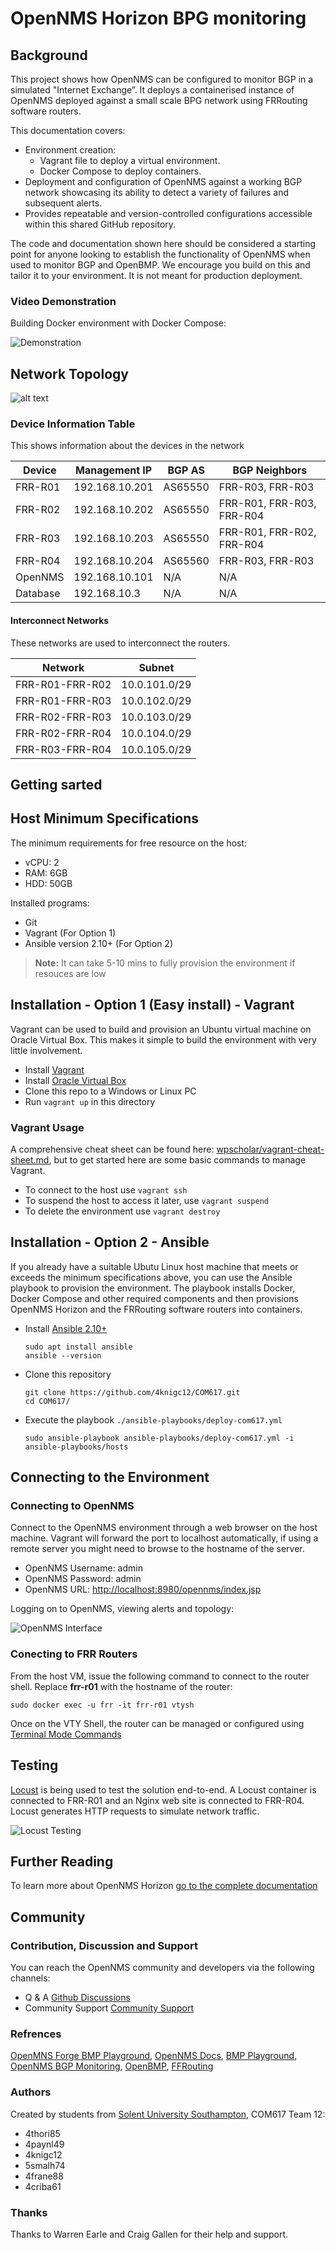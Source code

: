 # OpenNMS Horizon BPG  monitoring


## Background

This project shows how OpenNMS can be configured to monitor BGP in a simulated "Internet Exchange”. It deploys a containerised instance of OpenNMS deployed against a small scale BPG network using FRRouting software routers.

This documentation covers:

- Environment creation:
  - Vagrant file to deploy a virtual environment.
  - Docker Compose to deploy containers.
- Deployment and configuration of OpenNMS against a working BGP network showcasing its ability to detect a variety of failures and subsequent alerts.
- Provides repeatable and version-controlled configurations accessible within this shared GitHub repository.

The code and documentation shown here should be considered a starting point for anyone looking to establish the functionality of OpenNMS when used to monitor BGP and OpenBMP. We encourage you build on this and tailor it to your environment.  It is not meant for production deployment.

### Video Demonstration

Building Docker environment with Docker Compose:

![Demonstration](./software-routers/gifs/demo-fancy.gif)

## Network Topology

![alt text](./software-routers/BGP%20Network%20Topology%20(1)-Virtual.jpg)

### Device Information Table

This shows information about the devices in the network

| Device   | Management IP   | BGP AS       | BGP Neighbors             |
| ---------| ----------------| ------------ | --------------------------|
| FRR-R01  | 192.168.10.201  | AS65550      | FRR-R03, FRR-R03          |
| FRR-R02  | 192.168.10.202  | AS65550      | FRR-R01, FRR-R03, FRR-R04 |
| FRR-R03  | 192.168.10.203  | AS65550      | FRR-R01, FRR-R02, FRR-R04 |
| FRR-R04  | 192.168.10.204  | AS65560      | FRR-R03, FRR-R03          |
| OpenNMS  | 192.168.10.101  | N/A          | N/A                       |
| Database | 192.168.10.3    | N/A          | N/A                       |

#### Interconnect Networks

These networks are used to interconnect the routers.

| Network          | Subnet          |
| -----------------| ----------------|
| FRR-R01-FRR-R02  | 10.0.101.0/29   |
| FRR-R01-FRR-R03  | 10.0.102.0/29   |
| FRR-R02-FRR-R03  | 10.0.103.0/29   |
| FRR-R02-FRR-R04  | 10.0.104.0/29   |
| FRR-R03-FRR-R04  | 10.0.105.0/29   |

## Getting sarted

## Host Minimum Specifications

The minimum requirements for free resource on the host:

- vCPU: 2
- RAM: 6GB
- HDD: 50GB

Installed programs:

- Git
- Vagrant (For Option 1)
- Ansible version 2.10+ (For Option 2)

> **Note:**
It can take 5-10 mins to fully provision the environment if resouces are low

## Installation - Option 1 (Easy install) - Vagrant

Vagrant can be used to build and provision an Ubuntu virtual machine on Oracle Virtual Box. This makes it simple to build the environment with very little involvement.

- Install [Vagrant](https://www.vagrantup.com/)
- Install [Oracle Virtual Box](https://www.virtualbox.org/)
- Clone this repo to a Windows or Linux PC
- Run `vagrant up` in this directory

### Vagrant Usage

A comprehensive cheat sheet can be found here: [wpscholar/vagrant-cheat-sheet.md](https://gist.github.com/wpscholar/a49594e2e2b918f4d0c4), but to get started here are some basic commands to manage Vagrant.

- To connect to the host use `vagrant ssh`
- To suspend the host to access it later, use `vagrant suspend`
- To delete the environment use `vagrant destroy`

## Installation - Option 2 - Ansible

If you already have a suitable Ubutu Linux host machine that meets or exceeds the minimum specifications above, you can use the Ansible playbook to provision the environment. The playbook installs Docker, Docker Compose and other required components and then provisions OpenNMS Horizon and the FRRouting software routers into containers.

- Install [Ansible 2.10+](https://docs.ansible.com/ansible/latest/installation_guide/intro_installation.html)

      sudo apt install ansible
      ansible --version

- Clone this repository

      git clone https://github.com/4knigc12/COM617.git
      cd COM617/

- Execute the playbook `./ansible-playbooks/deploy-com617.yml`

      sudo ansible-playbook ansible-playbooks/deploy-com617.yml -i ansible-playbooks/hosts

## Connecting to the Environment

### Connecting to OpenNMS

Connect to the OpenNMS environment through a web browser on the host machine. Vagrant will forward the port to localhost automatically, if using a remote server you might need to browse to the hostname of the server.

- OpenNMS Username: admin
- OpenNMS Password: admin
- OpenNMS URL: [http://localhost:8980/opennms/index.jsp](http://localhost:8980/opennms/index.jsp)

Logging on to OpenNMS, viewing alerts and topology:

![OpenNMS Interface](./software-routers/gifs/opennms-demo-fancy.gif)

### Conecting to FRR Routers

From the host VM, issue the following command to connect to the router shell. Replace **frr-r01** with the hostname of the router:

    sudo docker exec -u frr -it frr-r01 vtysh

Once on the VTY Shell, the router can be managed or configured using [Terminal Mode Commands](https://docs.frrouting.org/en/latest/basic.html#terminal-mode-commands)

## Testing

[Locust](https://locust.io/) is being used to test the solution end-to-end. A Locust container is connected to FRR-R01 and an Nginx web site is connected to FRR-R04. Locust generates HTTP requests to simulate network traffic.

![Locust Testing](./software-routers/gifs/locust-demo.gif)

## Further Reading

To learn more about OpenNMS Horizon [go to the complete documentation](https://docs.opennms.com/start-page/1.0.0/index.html)

## Community

### Contribution, Discussion and Support

You can reach the OpenNMS community and developers via the following channels:

- Q & A [Github Discussions](https://github.com/OpenNMS)
- Community Support [Community Support](https://opennms.discourse.group/)

### Refrences

[OpenMNS Forge BMP Playground](https://github.com/opennms-forge/bmp-playground),
[OpenNMS Docs](https://vault.opennms.com/docs/opennms/releases/27.2.0/guide-admin/guide-admin.pdf),
[BMP Playground](https://blog.no42.org/article/bmp-playground/),
[OpenNMS BGP Monitoring](https://www.opennms.com/en/blog/2020-04-21-new-in-opennms-bgp-monitoring-protocol-bmp-functionality/),
[OpenBMP](https://www.openbmp.org/),
[FFRouting](https://frrouting.org/)

### Authors

Created by students from [Solent University Southampton](https://www.solent.ac.uk/), COM617 Team 12:

- 4thori85  
- 4paynl49  
- 4knigc12
- 5smalh74
- 4frane88
- 4criba61

### Thanks

Thanks to Warren Earle and Craig Gallen for their help and support.
